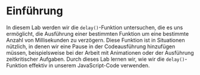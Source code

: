 # Einführung

In diesem Lab werden wir die `delay()`-Funktion untersuchen, die es uns ermöglicht, die Ausführung einer bestimmten Funktion um eine bestimmte Anzahl von Millisekunden zu verzögern. Diese Funktion ist in Situationen nützlich, in denen wir eine Pause in der Codeausführung hinzufügen müssen, beispielsweise bei der Arbeit mit Animationen oder der Ausführung zeitkritischer Aufgaben. Durch dieses Lab lernen wir, wie wir die `delay()`-Funktion effektiv in unserem JavaScript-Code verwenden.
